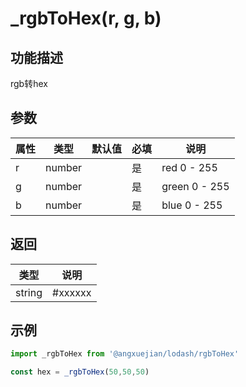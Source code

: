 # _rgbToHex(r, g, b)

## 功能描述
rgb转hex

## 参数

属性 | 类型 | 默认值 | 必填 | 说明
---  | ---  | ---  | --- | ---
r | number | | 是 | red 0 - 255
g | number | | 是 | green 0 - 255
b | number | | 是 | blue 0 - 255

## 返回

类型 | 说明
---  | ---
string | #xxxxxx


## 示例
```js
import _rgbToHex from '@angxuejian/lodash/rgbToHex'

const hex = _rgbToHex(50,50,50)
```